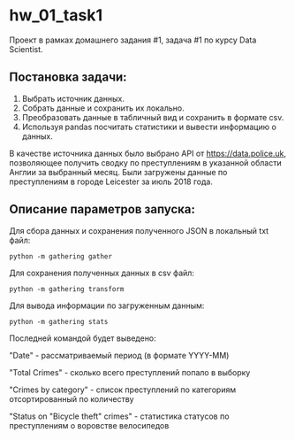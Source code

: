 # hw_01_task1

Проект в рамках домашнего задания #1, задача #1 по курсу Data Scientist.

## Постановка задачи:
  1. Выбрать источник данных.
  2. Собрать данные и сохранить их локально.
  3. Преобразовать данные в табличный вид и сохранить в формате csv.
  4. Используя pandas посчитать статистики и вывести информацию о данных.


В качестве источника данных было выбрано API от https://data.police.uk,
позволяющее получить сводку по преступлениям в указанной области Англии за выбранный месяц.
Были загружены данные по преступлениям в городе Leicester за июль 2018 года.

## Описание параметров запуска:

Для сбора данных и сохранения полученного JSON в локальный txt файл:

  `python -m gathering gather`

Для сохранения полученных данных в csv файл:

  `python -m gathering transform`

Для вывода информации по загруженным данным:

  `python -m gathering stats`

Последней командой будет выведено:

"Date" - рассматриваемый период (в формате YYYY-MM)

"Total Crimes" - сколько всего преступлений попало в выборку

"Crimes by category" - список преступлений по категориям отсортированный по количеству

"Status on "Bicycle theft" crimes" - статистика статусов по преступлениям о воровстве велосипедов
